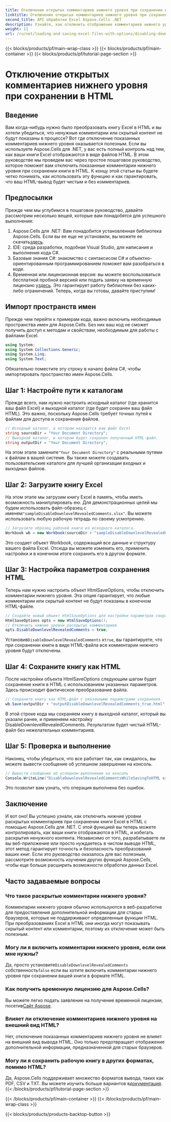 ```yaml
---
title: Отключение открытых комментариев нижнего уровня при сохранении в HTML
linktitle: Отключение открытых комментариев нижнего уровня при сохранении в HTML
second_title: API обработки Excel Aspose.Cells .NET
description: Узнайте, как отключить отображение комментариев нижнего уровня при сохранении книги Excel в формате HTML с помощью Aspose.Cells для .NET, из этого подробного пошагового руководства.
weight: 11
url: /ru/net/loading-and-saving-excel-files-with-options/disabling-downlevel-revealed-comments/
---
```


{{< blocks/products/pf/main-wrap-class >}}
{{< blocks/products/pf/main-container >}}
{{< blocks/products/pf/tutorial-page-section >}}

# Отключение открытых комментариев нижнего уровня при сохранении в HTML

## Введение
Вам когда-нибудь нужно было преобразовать книгу Excel в HTML и вы хотели убедиться, что ненужные комментарии или скрытый контент не будут показаны в процессе? Вот где отключение показанных комментариев нижнего уровня оказывается полезным. Если вы используете Aspose.Cells для .NET, у вас есть полный контроль над тем, как ваши книги Excel отображаются в виде файлов HTML. В этом руководстве мы проведем вас через простое пошаговое руководство, которое поможет вам отключить показанные комментарии нижнего уровня при сохранении книги в HTML. 
К концу этой статьи вы будете четко понимать, как использовать эту функцию и как гарантировать, что ваш HTML-вывод будет чистым и без комментариев.
## Предпосылки
Прежде чем мы углубимся в пошаговое руководство, давайте рассмотрим несколько вещей, которые вам понадобятся для успешного выполнения:
1. Aspose.Cells для .NET: Вам понадобится установленная библиотека Aspose.Cells. Если вы ее еще не установили, вы можете ее скачать[здесь](https://releases.aspose.com/cells/net/).
2. IDE: среда разработки, подобная Visual Studio, для написания и выполнения кода C#.
3. Базовые знания C#: знакомство с синтаксисом C# и объектно-ориентированным программированием поможет вам разобраться в коде.
4.  Временная или лицензионная версия: вы можете воспользоваться бесплатной пробной версией или подать заявку на временную лицензию у[здесь](https://purchase.aspose.com/temporary-license/). Это гарантирует работу библиотеки без каких-либо ограничений.
Теперь, когда вы готовы, давайте приступим!
## Импорт пространств имен
Прежде чем перейти к примерам кода, важно включить необходимые пространства имен для Aspose.Cells. Без них ваш код не сможет получить доступ к методам и свойствам, необходимым для работы с файлами Excel.
```csharp
using System;
using System.Collections.Generic;
using System.Linq;
using System.Text;
```
Обязательно поместите эту строку в начало файла C#, чтобы импортировать пространство имен Aspose.Cells.
## Шаг 1: Настройте пути к каталогам
Прежде всего, нам нужно настроить исходный каталог (где хранится ваш файл Excel) и выходной каталог (где будет сохранен ваш файл HTML). Это важно, поскольку Aspose.Cells требует точных путей к файлам для доступа и сохранения файлов.
```csharp
// Исходный каталог, в котором находится ваш файл Excel
string sourceDir = "Your Document Directory";
// Выходной каталог, в котором будет сохранен полученный HTML-файл.
string outputDir = "Your Document Directory";
```
 На этом этапе замените`"Your Document Directory"` с реальными путями к файлам в вашей системе. Вы также можете создавать пользовательские каталоги для лучшей организации входных и выходных файлов.
## Шаг 2: Загрузите книгу Excel
 На этом этапе мы загрузим книгу Excel в память, чтобы иметь возможность манипулировать ею. Для демонстрационных целей мы будем использовать файл-образец с именем`"sampleDisableDownlevelRevealedComments.xlsx"`. Вы можете использовать любую рабочую тетрадь по своему усмотрению.
```csharp
// Загрузите образец рабочей книги из исходного каталога.
Workbook wb = new Workbook(sourceDir + "sampleDisableDownlevelRevealedComments.xlsx");
```
Это создает объект Workbook, содержащий все данные и структуру вашего файла Excel. Отсюда вы можете изменить его, применить настройки и в конечном итоге сохранить его в другом формате.
## Шаг 3: Настройка параметров сохранения HTML
Теперь нам нужно настроить объект HtmlSaveOptions, чтобы отключить комментарии нижнего уровня. Эта опция гарантирует, что любые комментарии или скрытый контент не будут показаны в конечном HTML-файле.
```csharp
// Создайте новый объект HtmlSaveOptions для настройки параметров сохранения.
HtmlSaveOptions opts = new HtmlSaveOptions();
// Отключить нижние уровни раскрытых комментариев
opts.DisableDownlevelRevealedComments = true;
```
 Установив`DisableDownlevelRevealedComments` к`true`, вы гарантируете, что при сохранении книги в виде HTML-файла все комментарии нижнего уровня будут отключены.
## Шаг 4: Сохраните книгу как HTML
После настройки объекта HtmlSaveOptions следующим шагом будет сохранение книги в HTML с использованием указанных параметров. Здесь происходит фактическое преобразование файла.
```csharp
// Сохраните книгу как HTML-файл с указанными параметрами сохранения.
wb.Save(outputDir + "outputDisableDownlevelRevealedComments_true.html", opts);
```
В этой строке кода мы сохраняем книгу в выходной каталог, который вы указали ранее, и применяем настройку DisableDownlevelRevealedComments. Результатом будет чистый HTML-файл без нежелательных комментариев.
## Шаг 5: Проверка и выполнение
Наконец, чтобы убедиться, что все работает так, как ожидалось, вы можете вывести сообщение об успешном завершении на консоль.
```csharp
// Вывести сообщение об успешном выполнении на консоль
Console.WriteLine("DisableDownlevelRevealedCommentsWhileSavingToHTML executed successfully.");
```
Это позволит вам узнать, что операция выполнена без ошибок.
## Заключение
И вот оно! Вы успешно узнали, как отключить нижние уровни раскрытых комментариев при сохранении книги Excel в HTML с помощью Aspose.Cells для .NET. С этой функцией вы теперь можете контролировать, как ваши книги отображаются в HTML, и избегать раскрытия ненужного контента. Независимо от того, разрабатываете ли вы веб-приложение или просто нуждаетесь в чистом выводе HTML, этот метод гарантирует точность и безопасность преобразований ваших книг.
Если это руководство оказалось для вас полезным, рассмотрите возможность изучения других функций Aspose.Cells, чтобы еще больше расширить возможности обработки данных Excel.
## Часто задаваемые вопросы
### Что такое раскрытые комментарии нижнего уровня?
Комментарии нижнего уровня обычно используются в веб-разработке для предоставления дополнительной информации для старых браузеров, которые не поддерживают определенные функции HTML. При преобразованиях Excel в HTML они иногда могут показывать скрытый контент или комментарии, поэтому их отключение может быть полезным.
### Могу ли я включить комментарии нижнего уровня, если они мне нужны?
 Да, просто установите`DisableDownlevelRevealedComments` собственность`false` если вы хотите включить комментарии нижнего уровня при сохранении вашей книги в формате HTML.
### Как получить временную лицензию для Aspose.Cells?
 Вы можете легко подать заявление на получение временной лицензии, посетив[Сайт Aspose](https://purchase.aspose.com/temporary-license/).
### Влияет ли отключение комментариев нижнего уровня на внешний вид HTML?
Нет, отключение показанных комментариев нижнего уровня не влияет на внешний вид вывода HTML. Оно только предотвращает отображение дополнительной информации, предназначенной для старых браузеров.
### Могу ли я сохранить рабочую книгу в других форматах, помимо HTML?
 Да, Aspose.Cells поддерживает множество форматов вывода, таких как PDF, CSV и TXT. Вы можете изучить больше вариантов в[документация](https://reference.aspose.com/cells/net/).
{{< /blocks/products/pf/tutorial-page-section >}}

{{< /blocks/products/pf/main-container >}}
{{< /blocks/products/pf/main-wrap-class >}}

{{< blocks/products/products-backtop-button >}}
